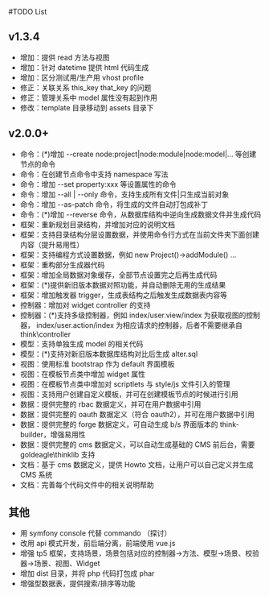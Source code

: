 #TODO List

## v1.3.4
* 增加：提供 read 方法与视图
* 增加：针对 datetime 提供 html 代码生成
* 增加：区分测试用/生产用 vhost profile
* 修正：关联关系 this_key that_key 的问题
* 修正：管理关系中 model 属性没有起到作用
* 修改：template 目录移动到 assets 目录下

## v2.0.0+
* 命令：(*)增加 --create node:project|node:module|node:model|... 等创建节点的命令
* 命令：在创建节点命令中支持 namespace 写法
* 命令：增加 --set property:xxx 等设置属性的命令
* 命令：增加 --all | --only 命令，支持生成所有文件|只生成当前对象
* 命令：增加 --as-patch 命令，将生成的文件自动打包成补丁
* 命令：(*)增加 --reverse 命令，从数据库结构中逆向生成数据文件并生成代码
* 框架：重新规划目录结构，并增加对应的说明文档
* 框架：支持目录结构分层设置数据，并使用命令行方式在当前文件夹下面创建内容（提升易用性）
* 框架：支持编程方式设置数据，例如 new Project()->addModule() ...
* 框架：重构部分生成器代码
* 框架：增加全局数据对象缓存，全部节点设置完之后再生成代码
* 框架：(*)提供新旧版本数据对照功能，并自动删除无用的生成结果
* 框架：增加触发器 trigger，生成表结构之后触发生成数据表内容等
* 控制器：增加对 widget controller 的支持
* 控制器：(*)支持多级控制器，例如 index/user.view/index 为获取视图的控制器，
index/user.action/index 为相应请求的控制器，后者不需要继承自 think\controller
* 模型：支持单独生成 model 的相关代码
* 模型：(*)支持对新旧版本数据库结构对比后生成 alter.sql
* 视图：使用标准 bootstrap 作为 default 界面模板
* 视图：在模板节点类中增加 widget 属性
* 视图：在模板节点类中增加对 scriptlets 与 style/js 文件引入的管理
* 视图：支持用户创建自定义模板，并可在创建模板节点的时候进行引用
* 数据：提供完整的 rbac 数据定义，并可在用户数据中引用
* 数据：提供完整的 oauth 数据定义（符合 oauth2），并可在用户数据中引用
* 数据：提供完整的 forge 数据定义，可自动生成 b/s 界面版本的 think-builder，增强易用性
* 数据：提供完整的 cms 数据定义，可以自动生成基础的 CMS 前后台，需要 goldeagle\thinklib 支持
* 文档：基于 cms 数据定义，提供 Howto 文档，让用户可以自己定义并生成 CMS 系统
* 文档：完善每个代码文件中的相关说明帮助

## 其他
* 用 symfony console 代替 commando （探讨）
* 改用 api 模式开发，前后端分离，前端使用 vue.js
* 增强 tp5 框架，支持场景，场景包括对应的控制器->方法、模型->场景、校验器->场景、视图、Widget
* 增加 dist 目录，并将 php 代码打包成 phar
* 增强型数据表，提供搜索/排序等功能
